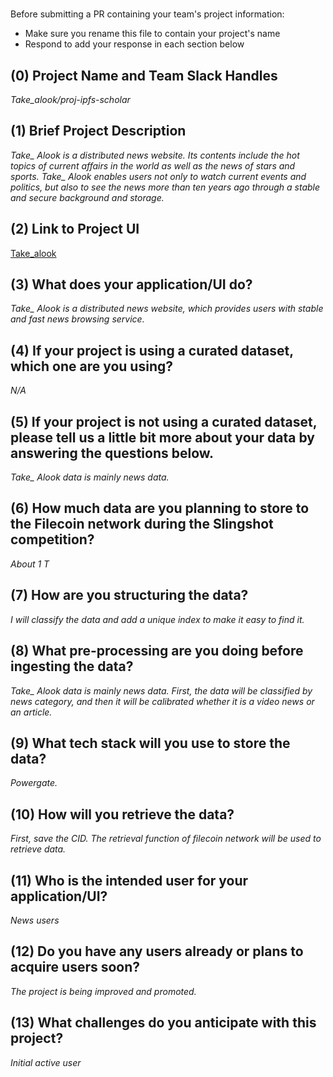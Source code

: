 # <Project Name>

Before submitting a PR containing your team's project information:
- Make sure you rename this file to contain your project's name
- Respond to add your response in each section below

## (0) Project Name and Team Slack Handles

*Take_alook/proj-ipfs-scholar*

## (1) Brief Project Description

*Take_ Alook is a distributed news website. Its contents include the hot topics of current affairs in the world as well as the news of stars and sports. Take_ Alook enables users not only to watch current events and politics, but also to see the news more than ten years ago through a stable and secure background and storage.*

## (2) Link to Project UI

[Take_alook](http://149.28.39.136/)

## (3) What does your application/UI do?

*Take_ Alook is a distributed news website, which provides users with stable and fast news browsing service.*

## (4) If your project is using a curated dataset, which one are you using?

*N/A*

## (5) If your project is not using a curated dataset, please tell us a little bit more about your data by answering the questions below.

*Take_ Alook data is mainly news data.*

## (6) How much data are you planning to store to the Filecoin network during the Slingshot competition?

*About 1 T*

## (7) How are you structuring the data?

*I will classify the data and add a unique index to make it easy to find it.*

## (8) What pre-processing are you doing before ingesting the data?

*Take_ Alook data is mainly news data. First, the data will be classified by news category, and then it will be calibrated whether it is a video news or an article.*

## (9)  What tech stack will you use to store the data?

*Powergate.*

## (10) How will you retrieve the data?

*First, save the CID. The retrieval function of filecoin network will be used to retrieve data.*

## (11) Who is the intended user for your application/UI?

*News users*

## (12) Do you have any users already or plans to acquire users soon?

*The project is being improved and promoted.*

## (13) What challenges do you anticipate with this project?

*Initial active user*